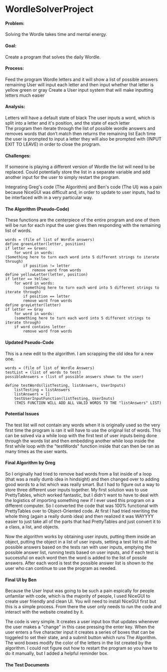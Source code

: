 # WordleSolverProject

#### Problem: 
Solving the Wordle takes time and mental energy. 

#### Goal: 
Create a program that solves the daily Wordle. 

#### Process: 
Feed the program Wordle letters and it will show a list of possible answers remaining
User will input each letter and then input whether that letter is yellow green or gray 
Create a User input system that will make inputting letters much easier 

#### Analysis: 
Letters will have a default state of black
The user inputs a word, which is split into a letter and it's position, and the state of each letter  
The program then iterate through the list of possible wordle answers and removes words that don’t match then returns the remaining list 
Each time the user is prompted to input a letter they will also be prompted with (INPUT EXIT TO LEAVE) in order to close the program.

#### Challenges: 
If someone is playing a different version of Wordle the list will need to be replaced. Could potentially store the list in a separate variable and add another input for the user to simply restart the program.

Integrating Greg's code (The Algorithm) and Ben's code (The UI) was a pain because NiceGUI was difficult and, in order to update to user inputs, had to be interfaced with in a very particular way. 

#### The Algorithm (Pseudo-Code) 
These functions are the centerpiece of the entire program and one of them will be run for each input the user gives then responding with the remaining list of words.

```
words = (file of list of Wordle answers)
define greenLetter(letter, position)
if letter == Green:
	for word in words:
(Something here to turn each word into 5 different strings to iterate through)
		if position != letter
			remove word from words
define yellowLetter(letter, position)
if letter == Yellow:
	for word in words:
		(something here to turn each word into 5 different strings to iterate through)
		if position == letter
		remove word from words
define grayLetter(letter)
if letter == Gray
	for word in words:
	(something here to turn each word into 5 different strings to iterate through)
	if word contains letter
		remove word from words
```
#### Updated Pseudo-Code
This is a new edit to the algorithm. I am scrapping the old idea for a new one.
```
words = (file of list of Wordle Answers)
testList = (list of words to test)
possibleAnswers = (list of possible answers shown to the user)

define testWords(listTesting, listAnswers, UserInputs)
	listTesting = listAnswers
	listAnswers = []
	testUserInputFunction(listTesting, UserInuts)
	(THIS FUNCTION WILL ADD ALL VALID WORDS TO THE "listAnswers" LIST)
```
#### Potential Issues
The test list will not contain any words when it is originally used so the very first time the program is ran it will have to use the original list of words. This can be solved via a while loop with the first test of user inputs being done through the words list and then embedding another while loop inside the first while loop with the "testWords" function inside that can then be ran as many times as the user wants.

#### Final Algorithm by Greg

So I originally had tried to remove bad words from a list inside of a loop (that was a really dumb idea in hindsight) and then changed over to adding good words to a list which was really smart. But I had to figure out a way to store three different user inputs together. My first solution was to use PrettyTables, which worked fantastic, but I didn't want to have to deal with the logistics of importing something new if I ever used this program on a different computer. So I converted the code that was 100% functional with PrettyTables over to Object-Oriented code. At first I had tried rewriting the whole thing (again a really dumb idea) and then realized it was WAYYYY easier to just take all of the parts that had PrettyTables and just convert it to a class, a list, and objects. 

Now the algorithm works by obtaining user inputs, putting them inside an object, putting the object in a list of user inputs, setting a test list to all the possible answers based on the tests ran with user inputs, emptying the possible answer list, running tests based on user inputs, and if each test is successful on each word then the word is added to the list of possile answers. After each word is test the possible answer list is shown to the user who can continue to use the program as needed.

#### Final UI by Ben 

Because the User Input was going to be such a pain espically for people unfamilar with code, which is the majority of people, I used NiceGUI to create user friendly and clean UI. You will need to install NiceGUI first but this is a simple process. From there the user only needs to run the code and interact with the website created by it. 

The code is very simple. It creates a user input box that updates whenever the user makes a "change" in this case pressing the enter key. When the user enters a five character input it creates a series of boxes that can be toggeled to set their state, and a submit button which runs The Algorithm. The word boxes modify the color of the letters in the list created by the algorithm. I could not figure out how to restart the program so you have to do it manually, but I added a helpful reminder box. 

#### The Test Documents


